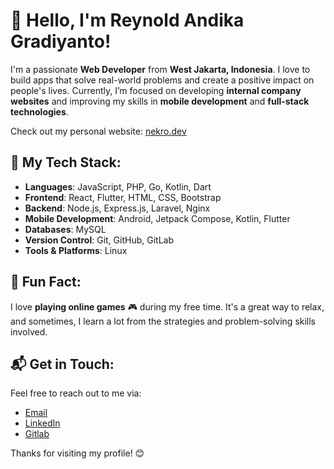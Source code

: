 # 👋 Hello, I'm Reynold Andika Gradiyanto!

I'm a passionate **Web Developer** from **West Jakarta, Indonesia**. I love to build apps that solve real-world problems and create a positive impact on people's lives. Currently, I’m focused on developing **internal company websites** and improving my skills in **mobile development** and **full-stack technologies**.

Check out my personal website: [nekro.dev](https://nekro.dev)

## 🌱 My Tech Stack:
- **Languages**: JavaScript, PHP, Go, Kotlin, Dart
- **Frontend**: React, Flutter, HTML, CSS, Bootstrap
- **Backend**: Node.js, Express.js, Laravel, Nginx
- **Mobile Development**: Android, Jetpack Compose, Kotlin, Flutter
- **Databases**: MySQL
- **Version Control**: Git, GitHub, GitLab
- **Tools & Platforms**: Linux

## 🌟 Fun Fact:
I love **playing online games** 🎮 during my free time. It's a great way to relax, and sometimes, I learn a lot from the strategies and problem-solving skills involved.

## 📬 Get in Touch:
Feel free to reach out to me via:
- [Email](mailto:reynold@nekro.dev)
- [LinkedIn](https://www.linkedin.com/in/reynold-andika-gradiyanto-22aa28166/)
- [Gitlab](https://gitlab.com/nekrophantom)

Thanks for visiting my profile! 😊
